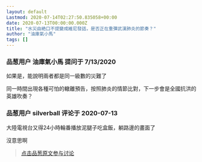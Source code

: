 ```yaml
---
layout: default
Lastmod: 2020-07-14T02:27:50.835058+00:00
date: 2020-07-13T00:00:00.000Z
title: "水災由絶口不提變成維尼發話，是否正在重彈武漢肺炎的節奏？"
author: "油庫氣小馬"
tags: []
---
```



### 品葱用户 **油庫氣小馬** 提问于 7/13/2020
    
如果是，能說明兩者都是同一級數的災難了  
  
同一時間出現各種可怕的轍離預告，按照肺炎的情節比對，下一步會是全國抗洪的英雄吹奏？
    
                

### 品葱用户 **silverball** 评论于 2020-07-13
        
大陸電視台又得24小時輪番播放泥腿子吃盒飯，躺路邊的畫面了  
  
沒意思啊
        
                





> [点击品葱原文参与讨论](https://pincong.rocks/question/28461)

